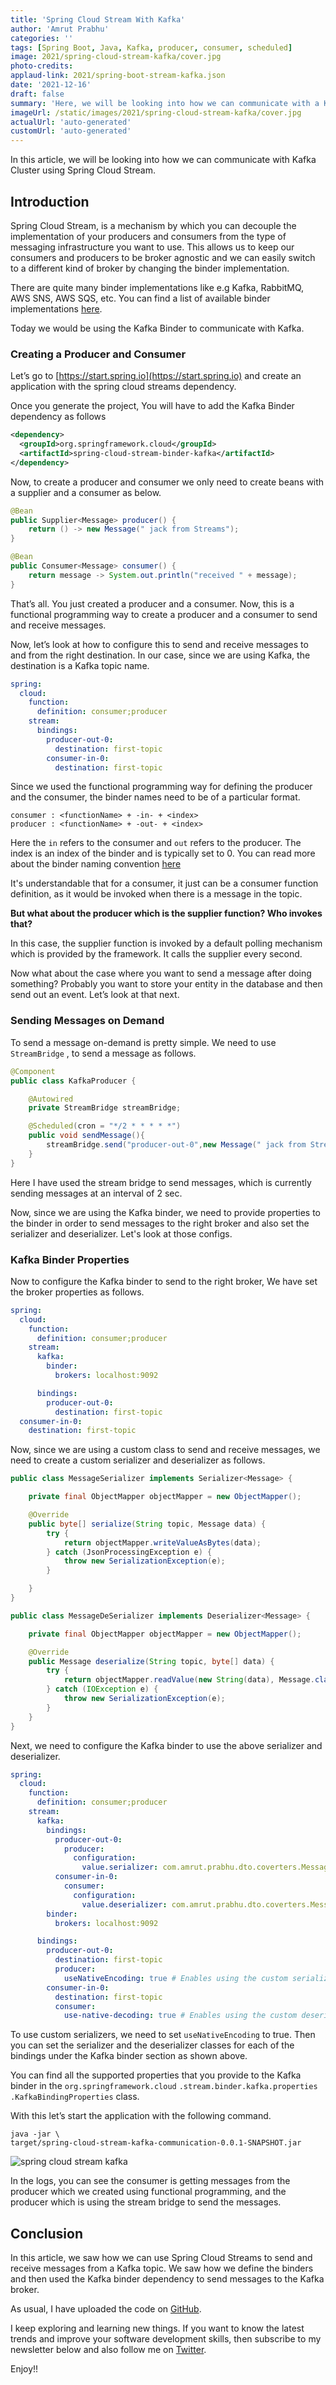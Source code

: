```yaml
---
title: 'Spring Cloud Stream With Kafka'
author: 'Amrut Prabhu'
categories: ''
tags: [Spring Boot, Java, Kafka, producer, consumer, scheduled]
image: 2021/spring-cloud-stream-kafka/cover.jpg
photo-credits:
applaud-link: 2021/spring-boot-stream-kafka.json
date: '2021-12-16'
draft: false
summary: 'Here, we will be looking into how we can communicate with a Kafka Cluster using Spring Cloud Stream'
imageUrl: /static/images/2021/spring-cloud-stream-kafka/cover.jpg
actualUrl: 'auto-generated'
customUrl: 'auto-generated'
---
```


In this article, we will be looking into how we can communicate with Kafka Cluster using Spring Cloud Stream.

## Introduction

Spring Cloud Stream, is a mechanism by which you can decouple the implementation of your producers and consumers from the type of messaging infrastructure you want to use. This allows us to keep our consumers and producers to be broker agnostic and we can easily switch to a different kind of broker by changing the binder implementation.

There are quite many binder implementations like e.g Kafka, RabbitMQ, AWS SNS, AWS SQS, etc. You can find a list of available binder implementations [here](https://spring.io/projects/spring-cloud-stream).

Today we would be using the Kafka Binder to communicate with Kafka.

### Creating a Producer and Consumer

Let’s go to [https://start.spring.io](https://start.spring.io) and create an application with the spring cloud streams dependency.

Once you generate the project, You will have to add the Kafka Binder dependency as follows

```xml
<dependency>
  <groupId>org.springframework.cloud</groupId>
  <artifactId>spring-cloud-stream-binder-kafka</artifactId>
</dependency>
```

Now, to create a producer and consumer we only need to create beans with a supplier and a consumer as below.

```java
@Bean
public Supplier<Message> producer() {
    return () -> new Message(" jack from Streams");
}

@Bean
public Consumer<Message> consumer() {
    return message -> System.out.println("received " + message);
}
```

That’s all. You just created a producer and a consumer. Now, this is a functional programming way to create a producer and a consumer to send and receive messages.

Now, let’s look at how to configure this to send and receive messages to and from the right destination. In our case, since we are using Kafka, the destination is a Kafka topic name.

```yaml
spring:
  cloud:
    function:
      definition: consumer;producer
    stream:
      bindings:
        producer-out-0:
          destination: first-topic
        consumer-in-0:
          destination: first-topic
```

Since we used the functional programming way for defining the producer and the consumer, the binder names need to be of a particular format.

```properties
consumer : <functionName> + -in- + <index>
producer : <functionName> + -out- + <index>
```

Here the `in` refers to the consumer and `out` refers to the producer. The index is an index of the binder and is typically set to 0. You can read more about the binder naming convention [here](https://docs.spring.io/spring-cloud-stream/docs/3.2.1/reference/html/spring-cloud-stream.html#_functional_binding_names)

It's understandable that for a consumer, it just can be a consumer function definition, as it would be invoked when there is a message in the topic.

<b> But what about the producer which is the supplier function? Who invokes that?</b>

In this case, the supplier function is invoked by a default polling mechanism which is provided by the framework. It calls the supplier every second.

Now what about the case where you want to send a message after doing something? Probably you want to store your entity in the database and then send out an event. Let’s look at that next.

### Sending Messages on Demand

To send a message on-demand is pretty simple. We need to use `StreamBridge` , to send a message as follows.

```java
@Component
public class KafkaProducer {

    @Autowired
    private StreamBridge streamBridge;

    @Scheduled(cron = "*/2 * * * * *")
    public void sendMessage(){
        streamBridge.send("producer-out-0",new Message(" jack from Stream bridge"));
    }
}
```

Here I have used the stream bridge to send messages, which is currently sending messages at an interval of 2 sec.

Now, since we are using the Kafka binder, we need to provide properties to the binder in order to send messages to the right broker and also set the serializer and deserializer. Let's look at those configs.

### Kafka Binder Properties

Now to configure the Kafka binder to send to the right broker, We have set the broker properties as follows.

```yaml
spring:
  cloud:
    function:
      definition: consumer;producer
    stream:
      kafka:
        binder:
          brokers: localhost:9092

      bindings:
        producer-out-0:
          destination: first-topic
  consumer-in-0:
    destination: first-topic
```

Now, since we are using a custom class to send and receive messages, we need to create a custom serializer and deserializer as follows.

```java
public class MessageSerializer implements Serializer<Message> {

    private final ObjectMapper objectMapper = new ObjectMapper();

    @Override
    public byte[] serialize(String topic, Message data) {
        try {
            return objectMapper.writeValueAsBytes(data);
        } catch (JsonProcessingException e) {
            throw new SerializationException(e);
        }

    }
}
```

```java
public class MessageDeSerializer implements Deserializer<Message> {

    private final ObjectMapper objectMapper = new ObjectMapper();

    @Override
    public Message deserialize(String topic, byte[] data) {
        try {
            return objectMapper.readValue(new String(data), Message.class);
        } catch (IOException e) {
            throw new SerializationException(e);
        }
    }
}
```

Next, we need to configure the Kafka binder to use the above serializer and deserializer.

```yaml
spring:
  cloud:
    function:
      definition: consumer;producer
    stream:
      kafka:
        bindings:
          producer-out-0:
            producer:
              configuration:
                value.serializer: com.amrut.prabhu.dto.coverters.MessageSerializer
          consumer-in-0:
            consumer:
              configuration:
                value.deserializer: com.amrut.prabhu.dto.coverters.MessageDeSerializer
        binder:
          brokers: localhost:9092

      bindings:
        producer-out-0:
          destination: first-topic
          producer:
            useNativeEncoding: true # Enables using the custom serializer
        consumer-in-0:
          destination: first-topic
          consumer:
            use-native-decoding: true # Enables using the custom deserializer
```

To use custom serializers, we need to set `useNativeEncoding` to true. Then you can set the serializer and the deserializer classes for each of the bindings under the Kafka binder section as shown above.

You can find all the supported properties that you provide to the Kafka binder in the `org.springframework.cloud` `.stream.binder.kafka.properties` `.KafkaBindingProperties` class.

With this let’s start the application with the following command.

```shell
java -jar \
target/spring-cloud-stream-kafka-communication-0.0.1-SNAPSHOT.jar
```

![spring cloud stream kafka](/static/images/2021/spring-cloud-stream-kafka/spring-cloud-stream-kafka-log.png)

In the logs, you can see the consumer is getting messages from the producer which we created using functional programming, and the producer which is using the stream bridge to send the messages.

## Conclusion

In this article, we saw how we can use Spring Cloud Streams to send and receive messages from a Kafka topic. We saw how we define the binders and then used the Kafka binder dependency to send messages to the Kafka broker.

As usual, I have uploaded the code on [GitHub](https://github.com/amrutprabhu/kafka-workouts/tree/master/spring-cloud-stream-kafka-communication).

I keep exploring and learning new things. If you want to know the latest trends and improve your software development skills, then subscribe to my newsletter below and also follow me on [Twitter](https://twitter.com/amrutprabhu42).

Enjoy!!
